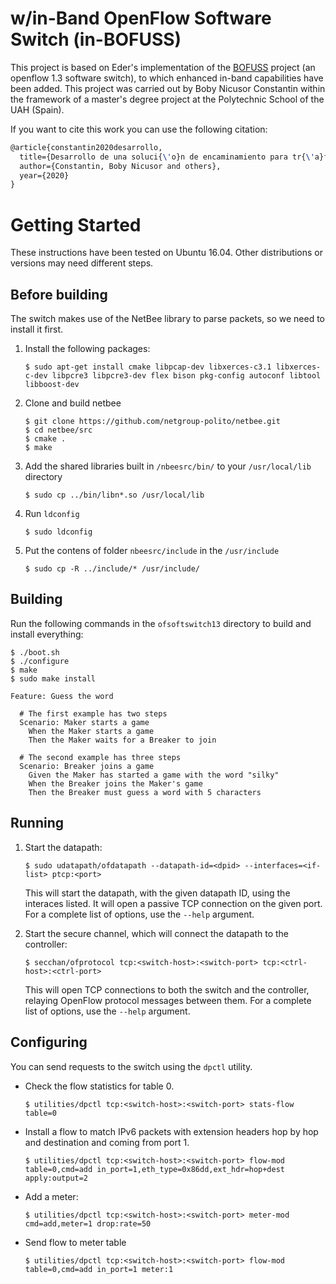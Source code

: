 # w/in-Band OpenFlow Software Switch (in-BOFUSS)

This project is based on Eder's implementation of the [BOFUSS](https://github.com/CPqD/ofsoftswitch13) project (an openflow 1.3 software switch), to which enhanced in-band capabilities have been added. This project was carried out by Boby Nicusor Constantin within the framework of a master's degree project at the Polytechnic School of the UAH (Spain).  

If you want to cite this work you can use the following citation:

```tex
@article{constantin2020desarrollo,
  title={Desarrollo de una soluci{\'o}n de encaminamiento para tr{\'a}fico de control in-band en entornos SDN},
  author={Constantin, Boby Nicusor and others},
  year={2020}
}
```


# Getting Started

These instructions have been tested on Ubuntu 16.04. Other distributions or versions may need different steps. 

## Before building
The switch makes use of the NetBee library to parse packets, so we need to install it first.

1. Install the following packages:

    ```
    $ sudo apt-get install cmake libpcap-dev libxerces-c3.1 libxerces-c-dev libpcre3 libpcre3-dev flex bison pkg-config autoconf libtool libboost-dev
    ```

2. Clone and build netbee

    ```
    $ git clone https://github.com/netgroup-polito/netbee.git
    $ cd netbee/src
    $ cmake .
    $ make
    ```

3. Add the shared libraries built in `/nbeesrc/bin/` to your `/usr/local/lib` directory

    ```
    $ sudo cp ../bin/libn*.so /usr/local/lib
    ```

4. Run `ldconfig`

    ```
    $ sudo ldconfig
    ```

5. Put the contens of folder `nbeesrc/include` in the `/usr/include`

    ```
    $ sudo cp -R ../include/* /usr/include/
    ```

## Building
Run the following commands in the `ofsoftswitch13` directory to build and install everything:

    $ ./boot.sh
    $ ./configure
    $ make
    $ sudo make install

```gherkin=
Feature: Guess the word

  # The first example has two steps
  Scenario: Maker starts a game
    When the Maker starts a game
    Then the Maker waits for a Breaker to join

  # The second example has three steps
  Scenario: Breaker joins a game
    Given the Maker has started a game with the word "silky"
    When the Breaker joins the Maker's game
    Then the Breaker must guess a word with 5 characters
```
## Running
1. Start the datapath:

    ```
    $ sudo udatapath/ofdatapath --datapath-id=<dpid> --interfaces=<if-list> ptcp:<port>
    ```

    This will start the datapath, with the given datapath ID, using the interaces listed. It will open a passive TCP connection on the given port. For a complete list of options, use the `--help` argument.

2. Start the secure channel, which will connect the datapath to the controller:

    ```
    $ secchan/ofprotocol tcp:<switch-host>:<switch-port> tcp:<ctrl-host>:<ctrl-port>
    ```

    This will open TCP connections to both the switch and the controller, relaying OpenFlow protocol messages between them. For a complete list of options, use the `--help` argument.

## Configuring
You can send requests to the switch using the `dpctl` utility.

* Check the flow statistics for table 0.

    ```
    $ utilities/dpctl tcp:<switch-host>:<switch-port> stats-flow table=0
    ```

* Install a flow to match IPv6 packets with extension headers hop by hop and destination and coming from port 1.

    ```
    $ utilities/dpctl tcp:<switch-host>:<switch-port> flow-mod table=0,cmd=add in_port=1,eth_type=0x86dd,ext_hdr=hop+dest apply:output=2
    ```

* Add a meter:

    ```
    $ utilities/dpctl tcp:<switch-host>:<switch-port> meter-mod cmd=add,meter=1 drop:rate=50
    ```

* Send flow to meter table

    ```
    $ utilities/dpctl tcp:<switch-host>:<switch-port> flow-mod table=0,cmd=add in_port=1 meter:1
    ```

